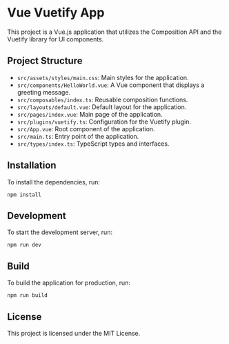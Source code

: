 # Vue Vuetify App

This project is a Vue.js application that utilizes the Composition API and the Vuetify library for UI components.

## Project Structure

- `src/assets/styles/main.css`: Main styles for the application.
- `src/components/HelloWorld.vue`: A Vue component that displays a greeting message.
- `src/composables/index.ts`: Reusable composition functions.
- `src/layouts/default.vue`: Default layout for the application.
- `src/pages/index.vue`: Main page of the application.
- `src/plugins/vuetify.ts`: Configuration for the Vuetify plugin.
- `src/App.vue`: Root component of the application.
- `src/main.ts`: Entry point of the application.
- `src/types/index.ts`: TypeScript types and interfaces.

## Installation

To install the dependencies, run:

```
npm install
```

## Development

To start the development server, run:

```
npm run dev
```

## Build

To build the application for production, run:

```
npm run build
```

## License

This project is licensed under the MIT License.